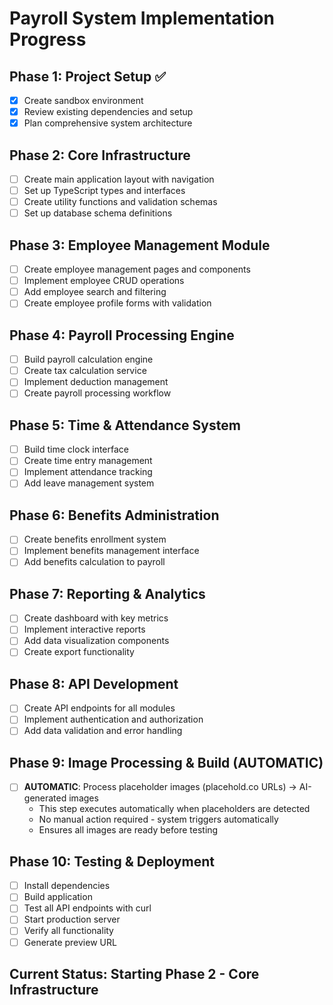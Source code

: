 # Payroll System Implementation Progress

## Phase 1: Project Setup ✅
- [x] Create sandbox environment
- [x] Review existing dependencies and setup
- [x] Plan comprehensive system architecture

## Phase 2: Core Infrastructure
- [ ] Create main application layout with navigation
- [ ] Set up TypeScript types and interfaces
- [ ] Create utility functions and validation schemas
- [ ] Set up database schema definitions

## Phase 3: Employee Management Module
- [ ] Create employee management pages and components
- [ ] Implement employee CRUD operations
- [ ] Add employee search and filtering
- [ ] Create employee profile forms with validation

## Phase 4: Payroll Processing Engine
- [ ] Build payroll calculation engine
- [ ] Create tax calculation service
- [ ] Implement deduction management
- [ ] Create payroll processing workflow

## Phase 5: Time & Attendance System
- [ ] Build time clock interface
- [ ] Create time entry management
- [ ] Implement attendance tracking
- [ ] Add leave management system

## Phase 6: Benefits Administration
- [ ] Create benefits enrollment system
- [ ] Implement benefits management interface
- [ ] Add benefits calculation to payroll

## Phase 7: Reporting & Analytics
- [ ] Create dashboard with key metrics
- [ ] Implement interactive reports
- [ ] Add data visualization components
- [ ] Create export functionality

## Phase 8: API Development
- [ ] Create API endpoints for all modules
- [ ] Implement authentication and authorization
- [ ] Add data validation and error handling

## Phase 9: Image Processing & Build (AUTOMATIC)
- [ ] **AUTOMATIC**: Process placeholder images (placehold.co URLs) → AI-generated images
  - This step executes automatically when placeholders are detected
  - No manual action required - system triggers automatically
  - Ensures all images are ready before testing

## Phase 10: Testing & Deployment
- [ ] Install dependencies
- [ ] Build application
- [ ] Test all API endpoints with curl
- [ ] Start production server
- [ ] Verify all functionality
- [ ] Generate preview URL

## Current Status: Starting Phase 2 - Core Infrastructure
